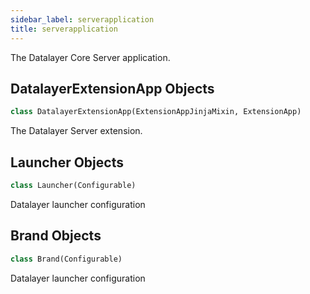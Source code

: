 ```yaml
---
sidebar_label: serverapplication
title: serverapplication
---
```


The Datalayer Core Server application.

## DatalayerExtensionApp Objects

```python
class DatalayerExtensionApp(ExtensionAppJinjaMixin, ExtensionApp)
```

The Datalayer Server extension.

## Launcher Objects

```python
class Launcher(Configurable)
```

Datalayer launcher configuration

## Brand Objects

```python
class Brand(Configurable)
```

Datalayer launcher configuration

